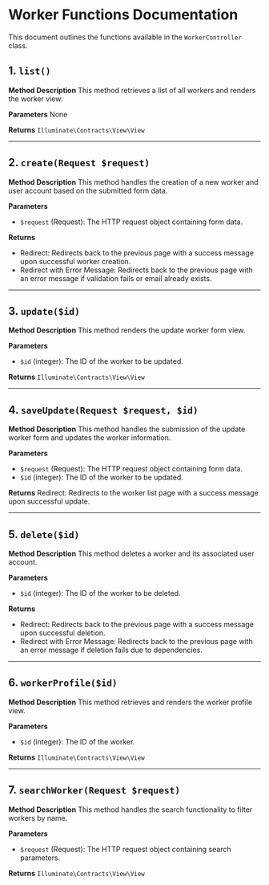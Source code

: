 # Worker Functions Documentation

This document outlines the functions available in the `WorkerController` class.

## 1. `list()`

**Method Description**
This method retrieves a list of all workers and renders the worker view.

**Parameters**
None

**Returns**
`Illuminate\Contracts\View\View`

---

## 2. `create(Request $request)`

**Method Description**
This method handles the creation of a new worker and user account based on the submitted form data.

**Parameters**

-   `$request` (Request): The HTTP request object containing form data.

**Returns**

-   Redirect: Redirects back to the previous page with a success message upon successful worker creation.
-   Redirect with Error Message: Redirects back to the previous page with an error message if validation fails or email already exists.

---

## 3. `update($id)`

**Method Description**
This method renders the update worker form view.

**Parameters**

-   `$id` (integer): The ID of the worker to be updated.

**Returns**
`Illuminate\Contracts\View\View`

---

## 4. `saveUpdate(Request $request, $id)`

**Method Description**
This method handles the submission of the update worker form and updates the worker information.

**Parameters**

-   `$request` (Request): The HTTP request object containing form data.
-   `$id` (integer): The ID of the worker to be updated.

**Returns**
Redirect: Redirects to the worker list page with a success message upon successful update.

---

## 5. `delete($id)`

**Method Description**
This method deletes a worker and its associated user account.

**Parameters**

-   `$id` (integer): The ID of the worker to be deleted.

**Returns**

-   Redirect: Redirects back to the previous page with a success message upon successful deletion.
-   Redirect with Error Message: Redirects back to the previous page with an error message if deletion fails due to dependencies.

---

## 6. `workerProfile($id)`

**Method Description**
This method retrieves and renders the worker profile view.

**Parameters**

-   `$id` (integer): The ID of the worker.

**Returns**
`Illuminate\Contracts\View\View`

---

## 7. `searchWorker(Request $request)`

**Method Description**
This method handles the search functionality to filter workers by name.

**Parameters**

-   `$request` (Request): The HTTP request object containing search parameters.

**Returns**
`Illuminate\Contracts\View\View`
